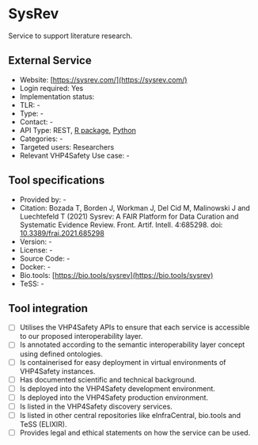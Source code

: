 # SysRev

Service to support literature research.

## External Service

* Website: [https://sysrev.com/](https://sysrev.com/)
* Login required: Yes
* Implementation status: 
* TLR: -
* Type: -
* Contact: -
* API Type: REST, [R package](https://r.sysrev.com/), [Python](https://github.com/sysrev/PySysrev)
* Categories: -
* Targeted users: Researchers
* Relevant VHP4Safety Use case: -

## Tool specifications

* Provided by: -
* Citation: Bozada T, Borden J, Workman J, Del Cid M, Malinowski J and Luechtefeld T (2021) Sysrev: A FAIR Platform for Data Curation and Systematic Evidence Review. Front. Artif. Intell. 4:685298. doi: [10.3389/frai.2021.685298](https://doi.org/10.3389/frai.2021.685298)
* Version: -
* License: -
* Source Code: -
* Docker: -
* Bio.tools: [https://bio.tools/sysrev](https://bio.tools/sysrev)
* TeSS: -

## Tool integration

- [ ] Utilises the VHP4Safety APIs to ensure that each service is accessible to our proposed interoperability layer.
- [ ] Is annotated according to the semantic interoperability layer concept using defined ontologies.
- [ ] Is containerised for easy deployment in virtual environments of VHP4Safety instances.
- [ ] Has documented scientific and technical background.
- [ ] Is deployed into the VHP4Safety development environment.
- [ ] Is deployed into the VHP4Safety production environment.
- [ ] Is listed in the VHP4Safety discovery services.
- [ ] Is listed in other central repositories like eInfraCentral, bio.tools and TeSS (ELIXIR).
- [ ] Provides legal and ethical statements on how the service can be used.

<script type="application/ld+json">
{
  "@context": "https://schema.org/",
  "@type": "SoftwareApplication",
  "http://purl.org/dc/terms/conformsTo": {
      "@type": "CreativeWork", "@id": "https://bioschemas.org/profiles/ComputationalTool/1.0-RELEASE"
  },
  "@id" : "https://vhp4safety.github.io/cloud/service/sysrev",
  "name": "SysRev", 
  "description": "Service to support literature research.",
  "url": "https://sysrev.com/"
}
</script>
